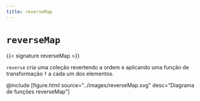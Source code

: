 ```yaml
---
title: reverseMap
---
```


# `reverseMap`

{{< signature reverseMap >}}

`reverse` cria uma coleção revertendo a ordem e aplicando uma função de transformação `f` a cada um dos elementos.

@include [figure.html source="../images/reverseMap.svg" desc="Diagrama de funções reverseMap"]

